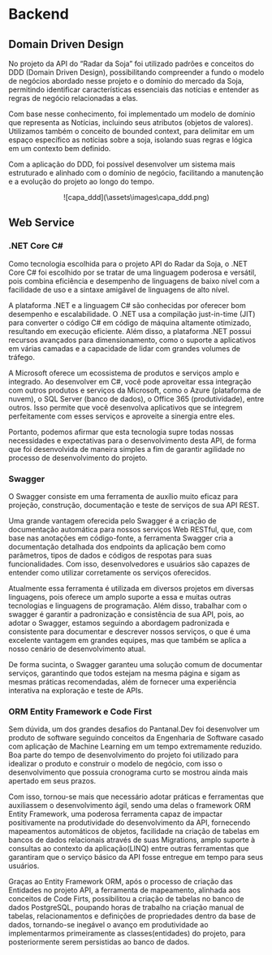 
# Backend

## **Domain Driven Design**

No projeto da API do “Radar da Soja” foi utilizado padrões e conceitos do DDD (Domain Driven Design), possibilitando compreender a fundo o modelo de negócios abordado nesse projeto e o domínio do mercado da Soja, permitindo identificar características essenciais das notícias e entender as regras de negócio relacionadas a elas.

Com base nesse conhecimento, foi implementado um modelo de domínio que representa as Notícias, incluindo seus atributos (objetos de valores). Utilizamos também o conceito de bounded context, para delimitar em um espaço específico as notícias sobre a soja, isolando suas regras e lógica em um contexto bem definido.

Com a aplicação do DDD, foi possível desenvolver um sistema mais estruturado e alinhado com o domínio de negócio, facilitando a manutenção e a evolução do projeto ao longo do tempo.

<center> ![capa_ddd](\assets\images\capa_ddd.png) </center>

## **Web Service**

### **.NET Core C#**

Como tecnologia escolhida para o projeto API do Radar da Soja, o .NET Core C# foi escolhido por se tratar de uma linguagem poderosa e versátil, pois combina eficiência e desempenho de linguagens de baixo nível com a facilidade de uso e a sintaxe amigável de linguagens de alto nível.

A plataforma .NET e a linguagem C# são conhecidas por oferecer bom desempenho e escalabilidade. O .NET usa a compilação just-in-time (JIT) para converter o código C# em código de máquina altamente otimizado, resultando em execução eficiente. Além disso, a plataforma .NET possui recursos avançados para dimensionamento, como o suporte a aplicativos em várias camadas e a capacidade de lidar com grandes volumes de tráfego.

A Microsoft oferece um ecossistema de produtos e serviços amplo e integrado. Ao desenvolver em C#, você pode aproveitar essa integração com outros produtos e serviços da Microsoft, como o Azure (plataforma de nuvem), o SQL Server (banco de dados), o Office 365 (produtividade), entre outros. Isso permite que você desenvolva aplicativos que se integrem perfeitamente com esses serviços e aproveite a sinergia entre eles.

Portanto, podemos afirmar que esta tecnologia supre todas nossas necessidades e expectativas para o desenvolvimento desta API, de forma que foi desenvolvida de maneira simples a fim de garantir agilidade no processo de desenvolvimento do projeto.

### **Swagger**

O Swagger consiste em uma ferramenta de auxílio muito eficaz para projeção, construção, documentação e teste de serviços de sua API REST.

Uma grande vantagem oferecida pelo Swagger é a criação de documentação automática para nossos serviços Web RESTful, que, com base nas anotações em código-fonte, a ferramenta Swagger cria a documentação detalhada dos endpoints da aplicação bem como parâmetros, tipos de dados e códigos de respotas para suas funcionalidades. Com isso, desenvolvedores e usuários são capazes de entender como utilizar corretamente os serviços oferecidos.

Atualmente essa ferramenta é utilizada em diversos projetos em diversas linguagens, pois oferece um amplo suporte a essa e muitas outras tecnologias e linguagens de programação. Além disso, trabalhar com o swagger é garantir a padronização e consistência de sua API, pois, ao adotar o Swagger, estamos seguindo a abordagem padronizada e consistente para documentar e descrever nossos serviços, o que é uma excelente vantagem em grandes equipes, mas que também se aplica a nosso cenário de desenvolvimento atual.

De forma sucinta, o Swagger garanteu uma solução comum de documentar serviços, garantindo que todos estejam na mesma página e sigam as mesmas práticas recomendadas, além de fornecer uma experiência interativa na exploração e teste de APIs.

### **ORM Entity Framework e Code First**

Sem dúvida, um dos grandes desafios do Pantanal.Dev foi desenvolver um produto de software seguindo conceitos da Engenharia de Software casado com aplicação de Machine Learning em um tempo extremamente reduzido. Boa parte do tempo de desenvolvimento do projeto foi utilizado para idealizar o produto e construir o modelo de negócio, com isso o desenvolvimento que possuia cronograma curto se mostrou ainda mais apertado em seus prazos.

Com isso, tornou-se mais que necessário adotar práticas e ferramentas que auxiliassem o desenvolvimento ágil, sendo uma delas o framework ORM Entity Framework, uma poderosa ferramenta capaz de impactar positivamente na produtividade do desenvolvimento da API, fornecendo mapeamentos automáticos de objetos, facilidade na criação de tabelas em bancos de dados relacionais através de suas Migrations, amplo suporte à consultas ao contexto da aplicação(LINQ) entre outras ferramentas que garantiram que o serviço básico da API fosse entregue em tempo para seus usuários.

Graças ao Entity Framework ORM, após o processo de criação das Entidades no projeto API, a ferramenta de mapeamento, alinhada aos conceitos de Code Firts, possibilitou a criação de tabelas no banco de dados PostgreSQL, poupando horas de trabalho na criação manual de tabelas, relacionamentos e definições de propriedades dentro da base de dados, tornando-se inegável o avanço em produtividade ao implementarmos primeiramente as classes(entidades) do projeto, para posteriormente serem persistidas ao banco de dados.

